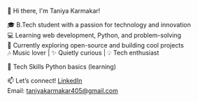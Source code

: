 👋 Hi there, I'm Taniya Karmakar!

🎓 B.Tech student with a passion for technology and innovation  
💻 Learning web development, Python, and problem-solving  
🌱 Currently exploring open-source and building cool projects  
🎶 Music lover | ✨ Quietly curious | 💡 Tech enthusiast

🚀 Tech Skills
    Python basics (learning)


📫 Let’s connect!
   [LinkedIn](www.linkedin.com/in/taniya-karmakar-BTech)  
   Email: taniyakarmakar405@gmail.com
